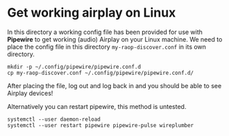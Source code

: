 # Get working airplay on Linux
In this directory a working config file has been provided for use with **Pipewire** to get working (audio) Airplay on your Linux machine. We need to place the config file in this directory `my-raop-discover.conf` in its own directory.
 
```
mkdir -p ~/.config/pipewire/pipewire.conf.d
cp my-raop-discover.conf ~/.config/pipewire/pipewire.conf.d/
```

After placing the file, log out and log back in and you should be able to see Airplay devices!

Alternatively you can restart pipewire, this method is untested.

```
systemctl --user daemon-reload
systemctl --user restart pipewire pipewire-pulse wireplumber
```